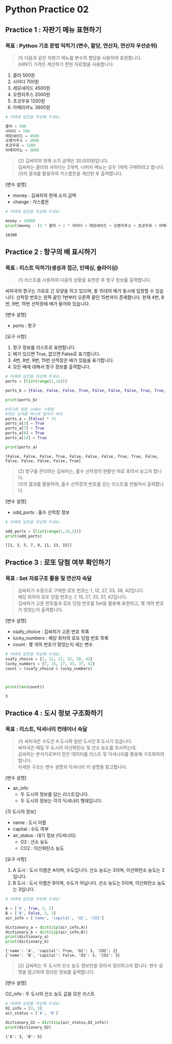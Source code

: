 # Python Practice 02

## Practice 1 : 자판기 메뉴 표현하기

### 목표 : Python 기초 문법 익히기 (변수, 할당,  연산자, 연산자 우선순위)

> (1) 다음과 같은 자판기 메뉴를 변수의 할당을 사용하여 표현합니다. <br> (HINT) 가격은 계산하기 편한 자료형을 사용합니다.

1. 콜라 500원
2. 사이다 700원
3. 레모네이드 4500원
4. 오렌지주스 2000원
5. 초코우유 1200원
6. 아메리카노 3600원

```python
# 아래에 답안을 작성해 주세요.

콜라 = 500
사이다 = 700
레모네이드 = 4500
오렌지주스 = 2000
초코우유 = 1200
아메리카노 = 3600
```

> (2) 김싸피의 현재 소지 금액은 30,000원입니다. <br>
> 김싸피는 콜라와 사이다는 2개씩, 나머지 메뉴는 모두 1개씩 구매하려고 합니다. <br>
> (1)의 결과를 활용하여 거스름돈을 계산한 후 출력합니다.

[변수 설명]

* money : 김싸피의 현재 소지 금액
* change : 거스름돈

```python
# 아래에 답안을 작성해 주세요.

money = 30000
print(money - (2 * 콜라 + 2 * 사이다 + 레모네이드 + 오렌지주스 + 초코우유 + 아메리카노))
```

    16300

## Practice 2 : 항구의 배 표시하기

### 목표 : 리스트 익히기(생성과 접근, 인덱싱, 슬라이싱)

> (1) 리스트를 사용하여 다음의 상황을 표현한 후 항구 정보를 출력합니다.

싸피국의 항구는 가로로 긴 모양을 하고 있으며, 총 15대의 배가 동시에 입항할 수 있습니다.
선착장 번호는 왼쪽 끝인 1번부터 오른쪽 끝인 15번까지 존재합니다.
현재 4번, 8번, 9번, 15번 선착장에 배가 들어와 있습니다.

[변수 설명]

* ports : 항구

[요구 사항]

1. 항구 정보를 리스트로 표현합니다.
2. 배가 있으면 True, 없으면 False로 표기합니다.
3. 4번, 8번, 9번, 15번 선착장은 배가 있음을 표기합니다.
4. 모든 배에 대해서 항구 정보를 출력합니다.

```python
# 아래에 답안을 작성해 주세요.
ports = [list(range(1,16))]

ports_b = [False, False, False, True, False, False, False, True, True, False, False, False, False, False, True]

print(ports_b)

#또다른 방법 index 사용법 
#대신 숫자를 하나씩 밀려서 써야
ports_a = [False] * 15 
ports_a[3] = True
ports_a[7] = True
ports_a[8] = True
ports_a[14] = True

print(ports_a)


```

    [False, False, False, True, False, False, False, True, True, False, False, False, False, False, True]

> (2) 항구를 관리하는 김싸피는, 홀수 선착장의 현황만 따로 추려서 보고자 합니다. <br> (1)의 결과를 활용하여, 홀수 선착장의 번호를 갖는 리스트를 만들어서 출력합니다.

[변수 설명]

* odd_ports : 홀수 선착장 정보

```python
# 아래에 답안을 작성해 주세요.

odd_ports = [list(range(1,16,2))]
print(odd_ports)
```

    [[1, 3, 5, 7, 9, 11, 13, 15]]

## Practice 3 : 로또 당첨 여부 확인하기

### 목표 : Set 자료구조 활용 및 연산자 숙달

> 김싸피가 수동으로 구매한 로또 번호는 1, 12, 27, 33, 38, 42입니다. <br>
> 해당 회차의 로또 당첨 번호는 7, 15, 27, 33, 37, 42입니다. <br>
> 김싸피가 고른 번호들과 로또 당첨 번호를 Set을 활용해 표현하고, 몇 개의 번호가 맞았는지 출력합니다.

[변수 설명]

* ssafy_choice : 김싸피가 고른 번호 목록
* lucky_numbers : 해당 회차의 로또 당첨 번호 목록
* count : 몇 개의 번호가 맞았는지 세는 변수

```python
# 아래에 답안을 작성해 주세요.
ssafy_choice = {1, 12, 27, 33, 38, 42}
lucky_numbers = {7, 15, 27, 33, 37, 42}
count = (ssafy_choice & lucky_numbers)



print(len(count))
```

    3

## Practice 4 : 도시 정보 구조화하기

### 목표 : 리스트, 딕셔너리 컨테이너 숙달

> (1) 싸피국은 수도인 A 도시와 일반 도시인 B 도시가 있습니다. <br>
> 싸피국은 매일 두 도시의 이산화탄소 및 산소 농도를 조사하는데, <br>
> 김싸피는 분석기로부터 얻은 데이터를 리스트 및 딕셔너리를 활용해 구조화하려 합니다. <br>
> 자세한 구조는 변수 설명과 딕셔너리 키 설명을 참고합니다.

[변수 설명]

* air_info
  - 두 도시의 정보를 담는 리스트입니다.
  - 두 도시의 정보는 각각 딕셔너리 형태입니다.

[각 도시의 정보]

* name : 도시 이름
* capital : 수도 여부
* air_status : 대기 정보 (딕셔너리)
  * O2 : 산소 농도
  * CO2 : 이산화탄소 농도

[요구 사항]

1. A 도시 : 도시 이름은 A이며, 수도입니다. 산소 농도는 3이며, 이산화탄소 농도는 2입니다.
2. B 도시 : 도시 이름은 B이며, 수도가 아닙니다. 산소 농도는 5이며, 이산화탄소 농도는 3입니다.

```python
# 아래에 답안을 작성해 주세요.

A = ['A', True, 3, 2]
B = ['B', False, 5, 3]
air_info = ['name', 'capital', 'O2', 'CO2']

dictionary_a = dict(zip(air_info,A))
dictionary_b = dict(zip(air_info,B))
print(dictionary_a)
print(dictionary_b)
```

    {'name': 'A', 'capital': True, 'O2': 3, 'CO2': 2}
    {'name': 'B', 'capital': False, 'O2': 5, 'CO2': 3}

> (2) 김싸피는 두 도시의 산소 농도 정보만을 모아서 정리하고자 합니다. 변수 설명을 참고하여 정리된 정보를 출력합니다.

[변수 설명]

O2_info : 두 도시의 산소 농도 값을 모은 리스트

```python
# 아래에 답안을 작성해 주세요.
O2_info = [3, 5]
air_status = ['A', 'B']

dictionary_O2 = dict(zip(air_status,O2_info))
print(dictionary_O2)
```

    {'A': 3, 'B': 5}
